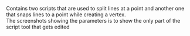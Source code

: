 Contains two scripts that are used to split lines at a point and another one that snaps lines to a point while creating a vertex.  
The screenshots showing the parameters is to show the only part of the script tool that gets edited
